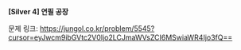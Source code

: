 **[Silver 4] 연필 공장**

문제 링크: https://jungol.co.kr/problem/5545?cursor=eyJwcm9ibGVtc2V0Ijo2LCJmaWVsZCI6MSwiaWR4Ijo3fQ==
